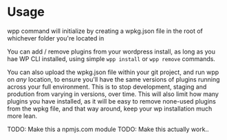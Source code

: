 # Usage

wpp command will initialize by creating a wpkg.json file in the root of whichever folder you're located in

You can add / remove plugins from your wordpress install, as long as you hae WP CLI installed, using simple `wpp install` or `wpp remove` commands.

You can also upload the wpkg.json file within your git project, and run wpp on *any* location, to ensure you'll have the same versions of plugins running
across your full environment. This is to stop development, staging and prodution from varying in versions, over time. This will also limit how many plugins you have installed, as it will be easy to remove none-used plugins from the wpkg file, and that way around, keep your wp installation much more lean.

TODO: Make this a npmjs.com module
TODO: Make this actually work..